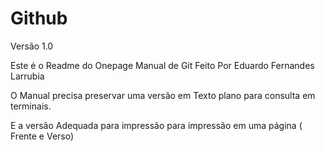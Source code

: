 # Github

Versão 1.0

Este é o Readme do Onepage Manual de Git Feito Por Eduardo Fernandes Larrubia

O Manual precisa preservar uma versão em Texto plano para consulta em terminais.

E a versão Adequada para impressão para impressão em uma página ( Frente e Verso)

